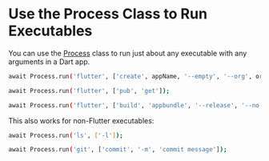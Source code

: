 # Use the Process Class to Run Executables
You can use the [Process](https://api.dart.dev/stable/3.1.0/dart-io/Process-class.html) class to run just about any executable with any arguments in a Dart app.

```bash
await Process.run('flutter', ['create', appName, '--empty', '--org', orgName ]);

await Process.run('flutter', ['pub', 'get']);

await Process.run('flutter', ['build', 'appbundle', '--release', '--no-sound-null-safety']);
```

This also works for non-Flutter executables:

```bash
await Process.run('ls', ['-l']);

await Process.run('git', ['commit', '-m', 'commit message']);
```
